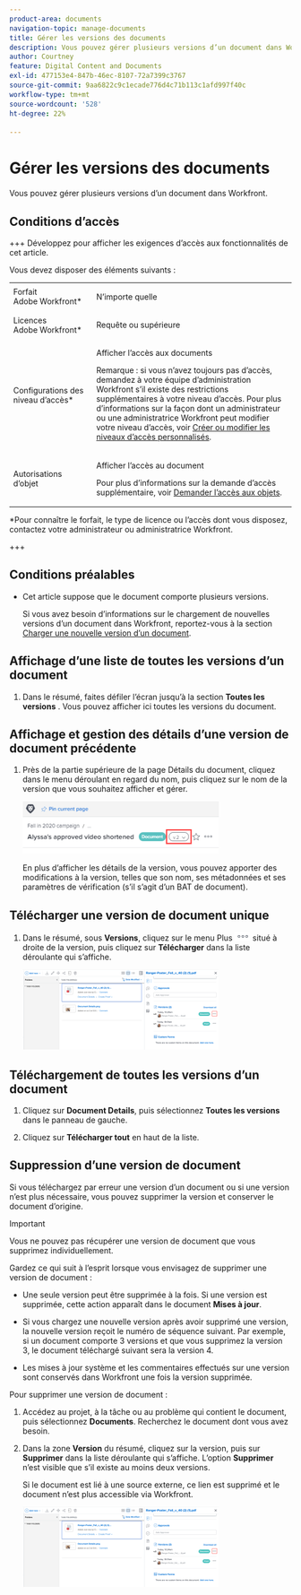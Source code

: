 ```yaml
---
product-area: documents
navigation-topic: manage-documents
title: Gérer les versions des documents
description: Vous pouvez gérer plusieurs versions d’un document dans Workfront.
author: Courtney
feature: Digital Content and Documents
exl-id: 477153e4-847b-46ec-8107-72a7399c3767
source-git-commit: 9aa6822c9c1ecade776d4c71b113c1afd997f40c
workflow-type: tm+mt
source-wordcount: '528'
ht-degree: 22%

---
```


# Gérer les versions des documents

Vous pouvez gérer plusieurs versions d’un document dans Workfront.

## Conditions d’accès

+++ Développez pour afficher les exigences d’accès aux fonctionnalités de cet article.

Vous devez disposer des éléments suivants :

<table style="table-layout:auto"> 
 <col> 
 <col> 
 <tbody> 
  <tr> 
   <td role="rowheader">Forfait Adobe Workfront*</td> 
   <td> <p> N’importe quelle</p> </td> 
  </tr> 
  <tr> 
   <td role="rowheader">Licences Adobe Workfront*</td> 
   <td> <p>Requête ou supérieure</p> </td> 
  </tr> 
  <tr> 
   <td role="rowheader">Configurations des niveau d’accès*</td> 
   <td> <p>Afficher l’accès aux documents</p> <p>Remarque : si vous n’avez toujours pas d’accès, demandez à votre équipe d’administration Workfront s’il existe des restrictions supplémentaires à votre niveau d’accès. Pour plus d’informations sur la façon dont un administrateur ou une administratrice Workfront peut modifier votre niveau d’accès, voir <a href="../../administration-and-setup/add-users/configure-and-grant-access/create-modify-access-levels.md" class="MCXref xref">Créer ou modifier les niveaux d’accès personnalisés</a>.</p> </td> 
  </tr> 
  <tr> 
   <td role="rowheader">Autorisations d’objet</td> 
   <td> <p>Afficher l’accès au document</p> <p>Pour plus d’informations sur la demande d’accès supplémentaire, voir <a href="../../workfront-basics/grant-and-request-access-to-objects/request-access.md" class="MCXref xref">Demander l’accès aux objets</a>.</p> </td> 
  </tr> 
 </tbody> 
</table>

&#42;Pour connaître le forfait, le type de licence ou l’accès dont vous disposez, contactez votre administrateur ou administratrice Workfront.

+++

## Conditions préalables

* Cet article suppose que le document comporte plusieurs versions.

  Si vous avez besoin d’informations sur le chargement de nouvelles versions d’un document dans Workfront, reportez-vous à la section [Charger une nouvelle version d’un document](../../documents/managing-documents/upload-new-document-version.md).

## Affichage d’une liste de toutes les versions d’un document

1. Dans le résumé, faites défiler l’écran jusqu’à la section **Toutes les versions** . Vous pouvez afficher ici toutes les versions du document.

## Affichage et gestion des détails d’une version de document précédente

1. Près de la partie supérieure de la page Détails du document, cliquez dans le menu déroulant en regard du nom, puis cliquez sur le nom de la version que vous souhaitez afficher et gérer.

   ![](assets/version-drop-dn-doc-dtls-nwe-350x93.png)

   En plus d’afficher les détails de la version, vous pouvez apporter des modifications à la version, telles que son nom, ses métadonnées et ses paramètres de vérification (s’il s’agit d’un BAT de document).

## Télécharger une version de document unique

1. Dans le résumé, sous **Versions**, cliquez sur le menu Plus ![](assets/more-icon.png) situé à droite de la version, puis cliquez sur **Télécharger** dans la liste déroulante qui s’affiche.

   ![](assets/more-versions-350x143.png)

## Téléchargement de toutes les versions d’un document

1. Cliquez sur **Document Details**, puis sélectionnez **Toutes les versions** dans le panneau de gauche.

1. Cliquez sur **Télécharger tout** en haut de la liste.

## Suppression d’une version de document

Si vous téléchargez par erreur une version d’un document ou si une version n’est plus nécessaire, vous pouvez supprimer la version et conserver le document d’origine.

>[!IMPORTANT]
>
>Vous ne pouvez pas récupérer une version de document que vous supprimez individuellement.

Gardez ce qui suit à l’esprit lorsque vous envisagez de supprimer une version de document :

* Une seule version peut être supprimée à la fois. Si une version est supprimée, cette action apparaît dans le document **Mises à jour**.
* Si vous chargez une nouvelle version après avoir supprimé une version, la nouvelle version reçoit le numéro de séquence suivant. Par exemple, si un document comporte 3 versions et que vous supprimez la version 3, le document téléchargé suivant sera la version 4.
* Les mises à jour système et les commentaires effectués sur une version sont conservés dans Workfront une fois la version supprimée.

  <!--
  <li data-mc-conditions="QuicksilverOrClassic.Draft mode">Deleting a document version in Workfront does not delete the Proof version.&nbsp;</li>
  -->

Pour supprimer une version de document :

1. Accédez au projet, à la tâche ou au problème qui contient le document, puis sélectionnez **Documents**. Recherchez le document dont vous avez besoin.
1. Dans la zone **Version** du résumé, cliquez sur la version, puis sur **Supprimer** dans la liste déroulante qui s’affiche. L’option **Supprimer** n’est visible que s’il existe au moins deux versions.

   Si le document est lié à une source externe, ce lien est supprimé et le document n’est plus accessible via Workfront.

   ![](assets/more-versions-350x143.png)
